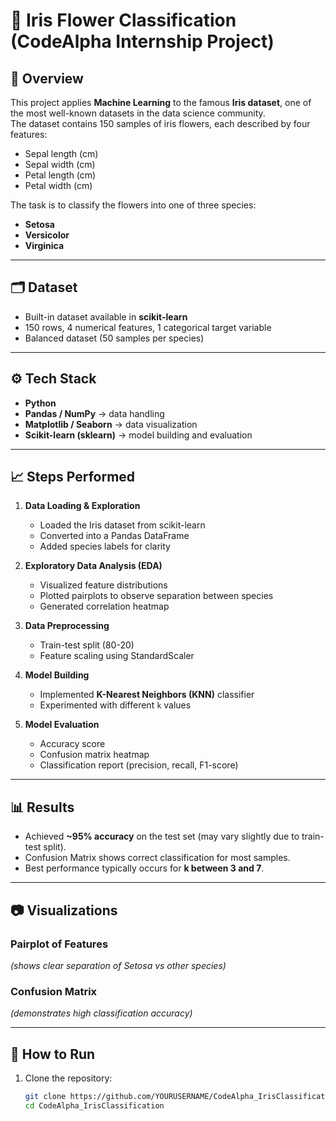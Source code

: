 # 🌸 Iris Flower Classification (CodeAlpha Internship Project)

## 📌 Overview
This project applies **Machine Learning** to the famous **Iris dataset**, one of the most well-known datasets in the data science community.  
The dataset contains 150 samples of iris flowers, each described by four features:  
- Sepal length (cm)  
- Sepal width (cm)  
- Petal length (cm)  
- Petal width (cm)  

The task is to classify the flowers into one of three species:
- **Setosa**
- **Versicolor**
- **Virginica**

---

## 🗂 Dataset
- Built-in dataset available in **scikit-learn**  
- 150 rows, 4 numerical features, 1 categorical target variable  
- Balanced dataset (50 samples per species)

---

## ⚙️ Tech Stack
- **Python**  
- **Pandas / NumPy** → data handling  
- **Matplotlib / Seaborn** → data visualization  
- **Scikit-learn (sklearn)** → model building and evaluation  

---

## 📈 Steps Performed
1. **Data Loading & Exploration**  
   - Loaded the Iris dataset from scikit-learn  
   - Converted into a Pandas DataFrame  
   - Added species labels for clarity  

2. **Exploratory Data Analysis (EDA)**  
   - Visualized feature distributions  
   - Plotted pairplots to observe separation between species  
   - Generated correlation heatmap  

3. **Data Preprocessing**  
   - Train-test split (80-20)  
   - Feature scaling using StandardScaler  

4. **Model Building**  
   - Implemented **K-Nearest Neighbors (KNN)** classifier  
   - Experimented with different `k` values  

5. **Model Evaluation**  
   - Accuracy score  
   - Confusion matrix heatmap  
   - Classification report (precision, recall, F1-score)  

---

## 📊 Results
- Achieved **~95% accuracy** on the test set (may vary slightly due to train-test split).  
- Confusion Matrix shows correct classification for most samples.  
- Best performance typically occurs for **k between 3 and 7**.  

---

## 📷 Visualizations
### Pairplot of Features
*(shows clear separation of Setosa vs other species)*  

### Confusion Matrix
*(demonstrates high classification accuracy)*  

---

## 🚀 How to Run
1. Clone the repository:
   ```bash
   git clone https://github.com/YOURUSERNAME/CodeAlpha_IrisClassification.git
   cd CodeAlpha_IrisClassification
